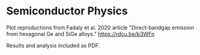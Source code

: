 # Semiconductor Physics
Plot reproductions from Fadaly et al. 2020 article "Direct-bandgap emission  from hexagonal Ge and SiGe alloys." 
https://rdcu.be/b3WFn

Results and analysis included as PDF. 
